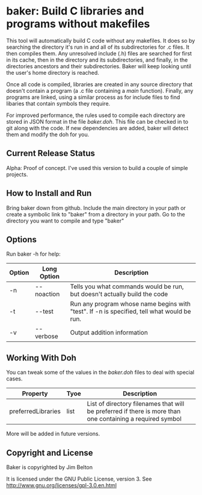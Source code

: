 # baker: Build C libraries and programs without makefiles

This tool will automatically build C code without any makefiles. It does so by searching the directory it's run in and all of its
subdirectories for .c files. It then compiles them. Any unresolved include (.h) files are searched for first in its cache, then in
the directory and its subdirectories, and finally, in the directories ancestors and their subdirectories. Baker will keep looking
until the user's home directory is reached.

Once all code is compiled, libraries are created in any source directory that doesn't contain a program (a .c file containing a
*main* function). Finally, any programs are linked, using a similar process as for include files to find libaries that contain
symbols they require.

For improved performance, the rules used to compile each directory are stored in JSON format in the file *baker.doh*. This file can
be checked in to git along with the code. If new dependencies are added, baker will detect them and modify the doh for you.

## Current Release Status

Alpha: Proof of concept. I've used this version to build a couple of simple projects.

## How to Install and Run

Bring baker down from github. Include the main directory in your path or create a symbolic link to "baker" from a directory in your
path. Go to the directory you want to compile and type "baker"

## Options

Run baker -h for help:

Option | Long Option | Description
------ | ----------- | -----------
    -n | --noaction  | Tells you what commands would be run, but doesn't actually build the code
    -t | --test      | Run any program whose name begins with "test". If -n is specified, tell what would be run. 
    -v | --verbose   | Output addition information

## Working With Doh

You can tweak some of the values in the *baker.doh* files to deal with special cases.

Property           | Tyoe | Description
------------------ | ---- | -----------
preferredLibraries | list | List of directory filenames that will be preferred if there is more than one containing a required symbol

More will be added in future versions.


## Copyright and License

Baker is copyrighted by Jim Belton

It is licensed under the GNU Public License, version 3. See http://www.gnu.org/licenses/gpl-3.0.en.html
